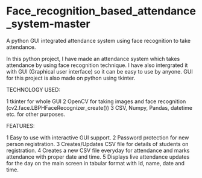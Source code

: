 # Face_recognition_based_attendance_system-master
A python GUI integrated attendance system using face recognition to take attendance.

In this python project, I have made an attendance system which takes attendance by using face recognition technique. I have also intergrated it with GUI (Graphical user interface) so it can be easy to use by anyone. GUI for this project is also made on python using tkinter.

TECHNOLOGY USED:

1 tkinter for whole GUI
2 OpenCV for taking images and face recognition (cv2.face.LBPHFaceRecognizer_create())
3 CSV, Numpy, Pandas, datetime etc. for other purposes.

FEATURES:

1 Easy to use with interactive GUI support.
2 Password protection for new person registration.
3 Creates/Updates CSV file for details of students on registration.
4 Creates a new CSV file everyday for attendance and marks attendance with proper date and time.
5 Displays live attendance updates for the day on the main screen in tabular format with Id, name, date and time.
